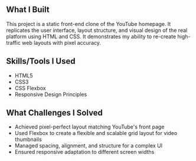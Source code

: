 ## What I Built
This project is a static front-end clone of the YouTube homepage. It replicates the user interface, layout structure, and visual design of the real platform using HTML and CSS. It demonstrates my ability to re-create high-traffic web layouts with pixel accuracy.

## Skills/Tools I Used
- HTML5
- CSS3
- CSS Flexbox
- Responsive Design Principles

## What Challenges I Solved
- Achieved pixel-perfect layout matching YouTube's front page
- Used Flexbox to create a flexible and scalable grid layout for video thumbnails
- Managed spacing, alignment, and structure for a complex UI
- Ensured responsive adaptation to different screen widths
